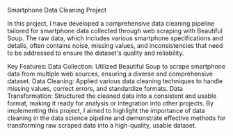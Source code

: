 Smartphone Data Cleaning Project


In this project, I have developed a comprehensive data cleaning pipeline tailored for smartphone data collected through web scraping with Beautiful Soup. The raw data, which includes various smartphone specifications and details, often contains noise, missing values, and inconsistencies that need to be addressed to ensure the dataset's quality and reliability.

Key Features:
Data Collection: Utilized Beautiful Soup to scrape smartphone data from multiple web sources, ensuring a diverse and comprehensive dataset.
Data Cleaning: Applied various data cleaning techniques to handle missing values, correct errors, and standardize formats.
Data Transformation: Structured the cleaned data into a consistent and usable format, making it ready for analysis or integration into other projects.
By implementing this project, I aimed to highlight the importance of data cleaning in the data science pipeline and demonstrate effective methods for transforming raw scraped data into a high-quality, usable dataset.
